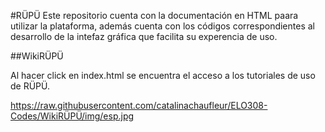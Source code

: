 #RÜPÜ
Este repositorio cuenta con la documentación en HTML paara utilizar la plataforma, además cuenta con los códigos correspondientes al desarrollo de la intefaz gráfica que facilita su experencia de uso.

##WikiRÜPÜ

Al hacer click en index.html se encuentra el acceso a los tutoriales de uso de RÜPÜ.


https://raw.githubusercontent.com/catalinachaufleur/ELO308-Codes/WikiRÜPÜ/img/esp.jpg
